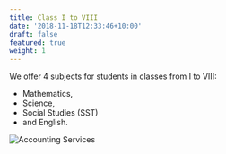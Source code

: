 ```yaml
---
title: Class I to VIII
date: '2018-11-18T12:33:46+10:00'
draft: false
featured: true
weight: 1
---
```


We offer 4 subjects for students in classes from I to VIII: 
* Mathematics,
* Science,
* Social Studies (SST)
* and English.

![Accounting Services](/images/austin-distel-nGc5RT2HmF0-unsplash.jpg)

